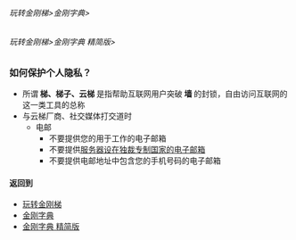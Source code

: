 ###### 玩转金刚梯>金刚字典>
###### 玩转金刚梯>金刚字典 精简版>

### 如何保护个人隐私？
- 所谓<Strong> 梯、梯子、云梯 </Strong>是指帮助互联网用户突破<Strong> 墙 </Strong>的封锁，自由访问互联网的这一类工具的总称
- 与云梯厂商、社交媒体打交道时
  - 电邮
    - 不要提供您的用于工作的电子邮箱
    - 不要提供[服务器设在独裁专制国家的电子邮箱](https://github.com/a2zitpro/web/blob/master/LadderFree/kkDictionary/TheEmailAddressThatServerIsLocatedInTheTictatorshipCountry.md)
    - 不要提供电邮地址中包含您的手机号码的电子邮箱
      
#### 返回到
- [玩转金刚梯](https://github.com/a2zitpro/web/blob/master/LadderFree/A.md)
- [金刚字典](https://github.com/a2zitpro/web/blob/master/LadderFree/kkDictionary/KKDictionary.md)
- [金刚字典 精简版](https://github.com/a2zitpro/web/blob/master/LadderFree/kkDictionary/KKDictionaryShortVersion.md)

